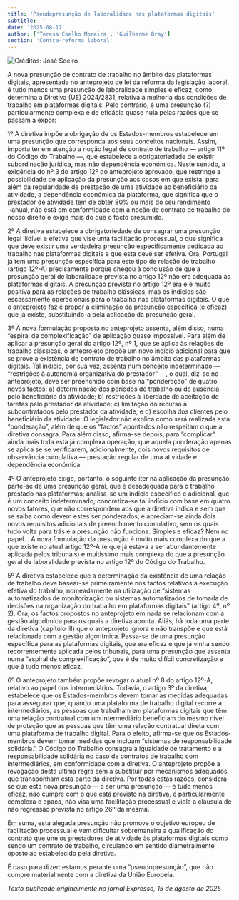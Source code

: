 ```yaml
---
title: 'Pseudopresunção de laboralidade nas plataformas digitais'
subtitle: ''
date: '2025-08-17'
author: ['Teresa Coelho Moreira', 'Guilherme Dray']
section: 'Contra-reforma laboral'
---
```


![Créditos: José Soeiro](/images/37.jpeg)

A nova presunção de contrato de trabalho no âmbito das plataformas digitais, apresentada no anteprojeto de lei da reforma da legislação laboral, é tudo menos uma presunção de laboralidade simples e eficaz, como determina a Diretiva (UE) 2024/2831, relativa à melhoria das condições de trabalho em plataformas digitais.
Pelo contrário, é uma presunção (?) particularmente complexa e de eficácia quase nula pelas razões que se passam a expor:

1º A diretiva impõe a obrigação de os Estados-membros estabelecerem uma presunção que corresponda aos seus conceitos nacionais. Assim, importa ter em atenção a noção legal de contrato de trabalho — artigo 11º do Código do Trabalho —, que estabelece a obrigatoriedade de existir subordinação jurídica, mas não dependência económica. Neste sentido, a exigência do nº 3 do artigo 12º do anteprojeto aprovado, que restringe a possibilidade de aplicação da presunção aos casos em que exista, para além da regularidade de prestação de uma atividade ao beneficiário da atividade, a dependência económica da plataforma, que significa que o prestador de atividade tem de obter 80% ou mais do seu rendimento ¬anual, não está em conformidade com a noção de contrato de trabalho do nosso direito e exige mais do que o facto presumido.

2º A diretiva estabelece a obrigatoriedade de consagrar uma presunção legal ilidível e efetiva que vise uma facilitação processual, o que significa que deve existir uma verdadeira presunção especificamente dedicada ao trabalho nas plataformas digitais e que esta deve ser efetiva. Ora, Portugal já tem uma presunção específica para este tipo de relação de trabalho (artigo 12º-A) precisamente porque chegou à conclusão de que a presunção geral de laboralidade prevista no artigo 12º não era adequada às plataformas digitais. A presunção prevista no artigo 12º era e é muito positiva para as relações de trabalho clássicas, mas os indícios são escassamente operacionais para o trabalho nas plataformas digitais. O que o anteprojeto faz é propor a eliminação da presunção específica (e eficaz) que já existe, substituindo-a pela aplicação da presunção geral.

3º A nova formulação proposta no anteprojeto assenta, além disso, numa “espiral de complexificação” de aplicação quase impossível. Para além de aplicar a presunção geral do artigo 12º, nº 1, que se aplica às relações de trabalho clássicas, o anteprojeto propõe um novo indício adicional para que se prove a existência de contrato de trabalho no âmbito das plataformas digitais. Tal indício, por sua vez, assenta num conceito indeterminado — “restrições à autonomia organizativa do prestador” —, o qual, diz-se no anteprojeto, deve ser preenchido com base na “ponderação” de quatro novos factos: a) determinação dos períodos de trabalho ou de ausência pelo beneficiário da atividade; b) restrições à liberdade de aceitação de tarefas pelo prestador da atividade; c) limitação do recurso a subcontratados pelo prestador da atividade, e d) escolha dos clientes pelo beneficiário da atividade. O legislador não explica como será realizada esta “ponderação”, além de que os “factos” apontados não respeitam o que a diretiva consagra. Para além disso, afirma-se depois, para “complicar” ainda mais toda esta já complexa operação, que aquela ponderação apenas se aplica se se verificarem, adicionalmente, dois novos requisitos de observância cumulativa — prestação regular de uma atividade e dependência económica.

4º O anteprojeto exige, portanto, o seguinte iter na aplicação da presunção: parte-se de uma presunção geral, que é desadequada para o trabalho prestado nas plataformas; analisa-se um indício específico e adicional, que é um conceito indeterminado; concretiza-se tal indício com base em quatro novos fatores, que não correspondem aos que a diretiva indica e sem que se saiba como devem estes ser ponderados, e apreciam-se ainda dois novos requisitos adicionais de preenchimento cumulativo, sem os quais tudo volta para trás e a presunção não funciona. Simples e eficaz? Nem no papel… A nova formulação da presunção é muito mais complexa do que a que existe no atual artigo 12º-A (e que já estava a ser abundantemente aplicada pelos tribunais) e muitíssimo mais complexa do que a presunção geral de laboralidade prevista no artigo 12º do Código do Trabalho.

5º A diretiva estabelece que a determinação da existência de uma relação de trabalho deve basear-se primeiramente nos factos relativos à execução efetiva do trabalho, nomeadamente na utilização de “sistemas automatizados de monitorização ou sistemas automatizados de tomada de decisões na organização do trabalho em plataformas digitais” (artigo 4º, nº 2). Ora, os factos propostos no anteprojeto em nada se relacionam com a gestão algorítmica para os quais a diretiva aponta. Aliás, há toda uma parte da diretiva (capítulo III) que o anteprojeto ignora e não transpõe e que está relacionada com a gestão algorítmica.
Passa-se de uma presunção específica para as plataformas digitais, que era eficaz e que já vinha sendo recorrentemente aplicada pelos tribunais, para uma presunção que assenta numa “espiral de complexificação”, que é de muito difícil concretização e que é tudo menos eficaz.

6º O anteprojeto também propõe revogar o atual nº 8 do artigo 12º-A, relativo ao papel dos intermediários. Todavia, o artigo 3º da diretiva estabelece que os Estados-membros devem tomar as medidas adequadas para assegurar que, quando uma plataforma de trabalho digital recorre a intermediários, as pessoas que trabalham em plataformas digitais que têm uma relação contratual com um intermediário beneficiam do mesmo nível de proteção que as pessoas que têm uma relação contratual direta com uma plataforma de trabalho digital. Para o efeito, afirma-se que os Estados-membros devem tomar medidas que incluam “sistemas de responsabilidade solidária.” O Código do Trabalho consagra a igualdade de tratamento e a responsabilidade solidária no caso de contratos de trabalho com intermediários, em conformidade com a diretiva. O anteprojeto propõe a revogação desta última regra sem a substituir por mecanismos adequados que transponham esta parte da diretiva.
Por todas estas razões, considera-se que esta nova presunção — a ser uma presunção — é tudo menos eficaz, não cumpre com o que está previsto na diretiva, é particularmente complexa e opaca, não visa uma facilitação processual e viola a cláusula de não regressão prevista no artigo 26º da mesma.

Em suma, esta alegada presunção não promove o objetivo europeu de facilitação processual e vem dificultar sobremaneira a qualificação do contrato que une os prestadores de atividade às plataformas digitais como sendo um contrato de trabalho, circulando em sentido diametralmente oposto ao estabelecido pela diretiva.

É caso para dizer: estamos perante uma “pseudopresunção”, que não cumpre materialmente com a diretiva da União Europeia.

*Texto publicado originalmente no jornal Expresso, 15 de agosto de 2025*